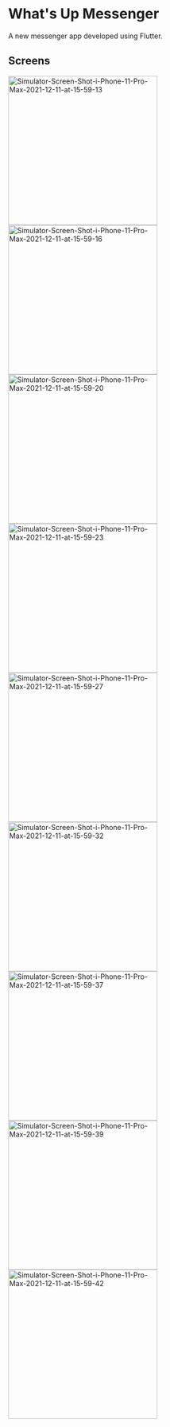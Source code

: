# What's Up Messenger

A new messenger app developed using Flutter.

## Screens

<a href="https://ibb.co/rdSTnn6"><img src="https://i.ibb.co/Bnxd88Z/Simulator-Screen-Shot-i-Phone-11-Pro-Max-2021-12-11-at-15-59-13.png" alt="Simulator-Screen-Shot-i-Phone-11-Pro-Max-2021-12-11-at-15-59-13" height="300"></a>
<a href="https://ibb.co/xFdTB8q"><img src="https://i.ibb.co/8YtZf4g/Simulator-Screen-Shot-i-Phone-11-Pro-Max-2021-12-11-at-15-59-16.png" alt="Simulator-Screen-Shot-i-Phone-11-Pro-Max-2021-12-11-at-15-59-16" height="300"></a>
<a href="https://ibb.co/0nPLs5d"><img src="https://i.ibb.co/FhG1Hpj/Simulator-Screen-Shot-i-Phone-11-Pro-Max-2021-12-11-at-15-59-20.png" alt="Simulator-Screen-Shot-i-Phone-11-Pro-Max-2021-12-11-at-15-59-20" height="300"></a>
<a href="https://ibb.co/hZdv97H"><img src="https://i.ibb.co/RB6WbvP/Simulator-Screen-Shot-i-Phone-11-Pro-Max-2021-12-11-at-15-59-23.png" alt="Simulator-Screen-Shot-i-Phone-11-Pro-Max-2021-12-11-at-15-59-23" height="300"></a>
<a href="https://ibb.co/wY8z66b"><img src="https://i.ibb.co/b7YKddy/Simulator-Screen-Shot-i-Phone-11-Pro-Max-2021-12-11-at-15-59-27.png" alt="Simulator-Screen-Shot-i-Phone-11-Pro-Max-2021-12-11-at-15-59-27" height="300"></a>
<a href="https://ibb.co/St5mc6r"><img src="https://i.ibb.co/sKb1CgH/Simulator-Screen-Shot-i-Phone-11-Pro-Max-2021-12-11-at-15-59-32.png" alt="Simulator-Screen-Shot-i-Phone-11-Pro-Max-2021-12-11-at-15-59-32" height="300"></a>
<a href="https://ibb.co/r7Myg53"><img src="https://i.ibb.co/Lk6pM9r/Simulator-Screen-Shot-i-Phone-11-Pro-Max-2021-12-11-at-15-59-37.png" alt="Simulator-Screen-Shot-i-Phone-11-Pro-Max-2021-12-11-at-15-59-37" height="300"></a>
<a href="https://ibb.co/zPJD3Qs"><img src="https://i.ibb.co/L95HTYS/Simulator-Screen-Shot-i-Phone-11-Pro-Max-2021-12-11-at-15-59-39.png" alt="Simulator-Screen-Shot-i-Phone-11-Pro-Max-2021-12-11-at-15-59-39" height="300"></a>
<a href="https://ibb.co/ncrjD4h"><img src="https://i.ibb.co/Z8dxhvy/Simulator-Screen-Shot-i-Phone-11-Pro-Max-2021-12-11-at-15-59-42.png" alt="Simulator-Screen-Shot-i-Phone-11-Pro-Max-2021-12-11-at-15-59-42" height="300"></a>


